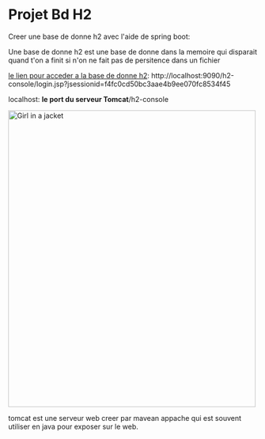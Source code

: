 # Projet Bd H2

Creer une base de donne h2 avec l'aide de spring boot:

Une base de donne h2 est une base de donne dans la memoire qui disparait quand t'on a finit si n'on ne fait pas de persitence dans un fichier

[le lien pour acceder a la base de donne h2](http://localhost:9090/h2-console/login.jsp?jsessionid=f4fc0cd50bc3aae4b9ee070fc8534f45): http://localhost:9090/h2-console/login.jsp?jsessionid=f4fc0cd50bc3aae4b9ee070fc8534f45

localhost: **le port du serveur Tomcat**/h2-console

<img src="https://webhostinggeeks.com/blog/wp-content/uploads/2023/05/Apache-Tomcat-Web-Server-1743x1080-optimized.png" alt="Girl in a jacket" width="500" height="600">

tomcat est une serveur web creer par mavean appache qui est souvent utiliser en java pour exposer sur le web.
 
